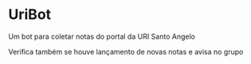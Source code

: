 # UriBot
Um bot para coletar notas do portal da URI Santo Angelo

Verifica também se houve lançamento de novas notas e avisa no grupo
